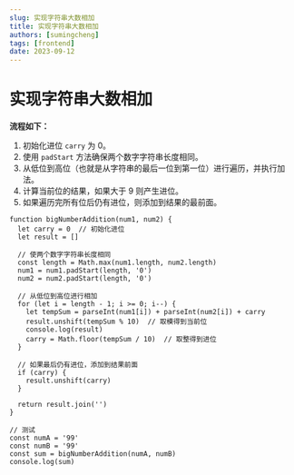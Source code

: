 ```yaml
---
slug: 实现字符串大数相加
title: 实现字符串大数相加
authors: [sumingcheng]
tags: [frontend]
date: 2023-09-12
---
```


# 实现字符串大数相加

**流程如下：**

1. 初始化进位 `carry` 为 0。
2. 使用 `padStart` 方法确保两个数字字符串长度相同。
3. 从低位到高位（也就是从字符串的最后一位到第一位）进行遍历，并执行加法。
4. 计算当前位的结果，如果大于 9 则产生进位。
5. 如果遍历完所有位后仍有进位，则添加到结果的最前面。

```
function bigNumberAddition(num1, num2) {
  let carry = 0  // 初始化进位
  let result = []

  // 使两个数字字符串长度相同
  const length = Math.max(num1.length, num2.length)
  num1 = num1.padStart(length, '0')
  num2 = num2.padStart(length, '0')

  // 从低位到高位进行相加
  for (let i = length - 1; i >= 0; i--) {
    let tempSum = parseInt(num1[i]) + parseInt(num2[i]) + carry
    result.unshift(tempSum % 10)  // 取模得到当前位
    console.log(result)
    carry = Math.floor(tempSum / 10)  // 取整得到进位
  }

  // 如果最后仍有进位，添加到结果前面
  if (carry) {
    result.unshift(carry)
  }

  return result.join('')
}

// 测试
const numA = '99'
const numB = '99'
const sum = bigNumberAddition(numA, numB)
console.log(sum)

```
